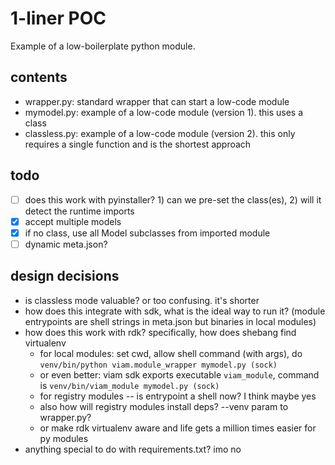 # 1-liner POC

Example of a low-boilerplate python module.

## contents

- wrapper.py: standard wrapper that can start a low-code module
- mymodel.py: example of a low-code module (version 1). this uses a class
- classless.py: example of a low-code module (version 2). this only requires a single function and is the shortest approach

## todo

- [ ] does this work with pyinstaller? 1) can we pre-set the class(es), 2) will it detect the runtime imports
- [x] accept multiple models
- [x] if no class, use all Model subclasses from imported module
- [ ] dynamic meta.json?

## design decisions

- is classless mode valuable? or too confusing. it's shorter
- how does this integrate with sdk, what is the ideal way to run it? (module entrypoints are shell strings in meta.json but binaries in local modules)
- how does this work with rdk? specifically, how does shebang find virtualenv
    - for local modules: set cwd, allow shell command (with args), do `venv/bin/python viam.module_wrapper mymodel.py (sock)`
    - or even better: viam sdk exports executable `viam_module`, command is `venv/bin/viam_module mymodel.py (sock)`
    - for registry modules -- is entrypoint a shell now? I think maybe yes
    - also how will registry modules install deps? --venv param to wrapper.py?
    - or make rdk virtualenv aware and life gets a million times easier for py modules
- anything special to do with requirements.txt? imo no
